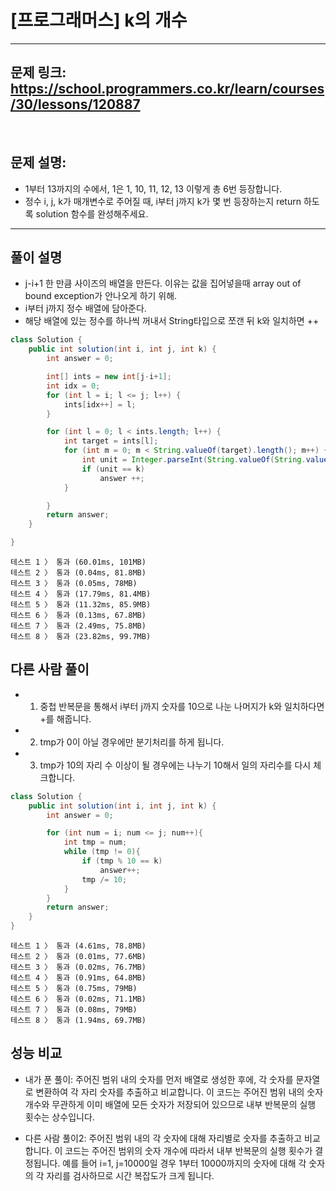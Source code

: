 # [프로그래머스] k의 개수

---

## 문제 링크: https://school.programmers.co.kr/learn/courses/30/lessons/120887

<br>

## 문제 설명:

- 1부터 13까지의 수에서, 1은 1, 10, 11, 12, 13 이렇게 총 6번 등장합니다. 
- 정수 i, j, k가 매개변수로 주어질 때, i부터 j까지 k가 몇 번 등장하는지 return 하도록 solution 함수를 완성해주세요.

---

## 풀이 설명

- j-i+1 한 만큼 사이즈의 배열을 만든다. 이유는 값을 집어넣을때 array out of bound exception가 안나오게 하기 위해.
- i부터 j까지 정수 배열에 담아준다.
- 해당 배열에 있는 정수를 하나씩 꺼내서 String타입으로 쪼갠 뒤 k와 일치하면 ++

```java
class Solution {
    public int solution(int i, int j, int k) {
        int answer = 0;

        int[] ints = new int[j-i+1];
        int idx = 0;
        for (int l = i; l <= j; l++) {
            ints[idx++] = l;
        }

        for (int l = 0; l < ints.length; l++) {
            int target = ints[l];
            for (int m = 0; m < String.valueOf(target).length(); m++) {
                int unit = Integer.parseInt(String.valueOf(String.valueOf(ints[l]).charAt(m)));
                if (unit == k)
                    answer ++;
            }

        }
        return answer;
    }

}

```

```text
테스트 1 〉	통과 (60.01ms, 101MB)
테스트 2 〉	통과 (0.04ms, 81.8MB)
테스트 3 〉	통과 (0.05ms, 78MB)
테스트 4 〉	통과 (17.79ms, 81.4MB)
테스트 5 〉	통과 (11.32ms, 85.9MB)
테스트 6 〉	통과 (0.13ms, 67.8MB)
테스트 7 〉	통과 (2.49ms, 75.8MB)
테스트 8 〉	통과 (23.82ms, 99.7MB)
```


## 다른 사람 풀이

- 1. 중첩 반복문을 통해서 i부터 j까지 숫자를 10으로 나눈 나머지가 k와 일치하다면 +를 해줍니다.
- 2. tmp가 0이 아닐 경우에만 분기처리를 하게 됩니다.
- 3. tmp가 10의 자리 수 이상이 될 경우에는 나누기 10해서 일의 자리수를 다시 체크합니다.


```java
class Solution {
    public int solution(int i, int j, int k) {
        int answer = 0;

        for (int num = i; num <= j; num++){
            int tmp = num;
            while (tmp != 0){
                if (tmp % 10 == k)
                    answer++;
                tmp /= 10;
            }
        }
        return answer;
    }
}

```

```text
테스트 1 〉	통과 (4.61ms, 78.8MB)
테스트 2 〉	통과 (0.01ms, 77.6MB)
테스트 3 〉	통과 (0.02ms, 76.7MB)
테스트 4 〉	통과 (0.91ms, 64.8MB)
테스트 5 〉	통과 (0.75ms, 79MB)
테스트 6 〉	통과 (0.02ms, 71.1MB)
테스트 7 〉	통과 (0.08ms, 79MB)
테스트 8 〉	통과 (1.94ms, 69.7MB)
```

## 성능 비교

- 내가 푼 풀이:
주어진 범위 내의 숫자를 먼저 배열로 생성한 후에, 각 숫자를 문자열로 변환하여 각 자리 숫자를 추출하고 비교합니다.
이 코드는 주어진 범위 내의 숫자 개수와 무관하게 이미 배열에 모든 숫자가 저장되어 있으므로 내부 반복문의 실행 횟수는 상수입니다.

- 다른 사람 풀이2:
주어진 범위 내의 각 숫자에 대해 자리별로 숫자를 추출하고 비교합니다.
이 코드는 주어진 범위의 숫자 개수에 따라서 내부 반복문의 실행 횟수가 결정됩니다. 
예를 들어 i=1, j=10000일 경우 1부터 10000까지의 숫자에 대해 각 숫자의 각 자리를 검사하므로 시간 복잡도가 크게 됩니다.